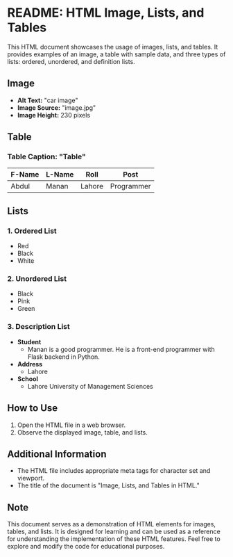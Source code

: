 # README: HTML Image, Lists, and Tables

This HTML document showcases the usage of images, lists, and tables. It provides examples of an image, a table with sample data, and three types of lists: ordered, unordered, and definition lists.

## Image

- **Alt Text:** "car image"
- **Image Source:** "image.jpg"
- **Image Height:** 230 pixels

## Table

### Table Caption: "Table"

| F-Name | L-Name | Roll   | Post       |
| ------ | ------ | ------ | ---------- |
| Abdul  | Manan  | Lahore | Programmer |

## Lists

### 1. Ordered List

- Red
- Black
- White

### 2. Unordered List

- Black
- Pink
- Green

### 3. Description List

- **Student**
  - Manan is a good programmer. He is a front-end programmer with Flask backend in Python.
- **Address**
  - Lahore
- **School**
  - Lahore University of Management Sciences

## How to Use

1. Open the HTML file in a web browser.
2. Observe the displayed image, table, and lists.

## Additional Information

- The HTML file includes appropriate meta tags for character set and viewport.
- The title of the document is "Image, Lists, and Tables in HTML."

## Note

This document serves as a demonstration of HTML elements for images, tables, and lists. It is designed for learning and can be used as a reference for understanding the implementation of these HTML features. Feel free to explore and modify the code for educational purposes.